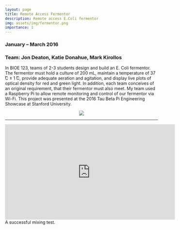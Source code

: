 ```yaml
---
layout: page
title: Remote Access Fermentor
description: Remote access E.Coli fermentor
img: assets/img/fermentor.png
importance: 1
---
```


### January – March 2016
### Team: Jon Deaton, Katie Donahue, Mark Kirollos

In BIOE 123, teams of 2-3 students design and build an E. Coli fermentor. The
fermentor must hold a culture of 200 mL, maintain a temperature of 37 ̊C ± 1 ̊C,
provide adequate aeration and agitation, and display live plots of optical
density for red and green light. In addition, each team conceives of an original
requirement, that their fermentor must also meet. My team used a Raspberry Pi to
allow remote monitoring and control of our fermentor via Wi-Fi. This project was
presented at the 2016 Tau Beta Pi Engineering Showcase at Stanford University.

<div align="center">
    <img src="https://cloud.githubusercontent.com/assets/15920014/21084278/f5b6ecea-bfb5-11e6-83c0-b4133df59a77.png">
</div>

***

<div align="center">
    <iframe width="560" height="315"
    src="https://www.youtube.com/embed/DwBKGjZDRQs" title="YouTube video player"
    frameborder="0" allow="accelerometer; autoplay; clipboard-write;
    encrypted-media; gyroscope; picture-in-picture; web-share"
    allowfullscreen></iframe>
</div>
<div class="caption">
    A successful mixing test.
</div>
